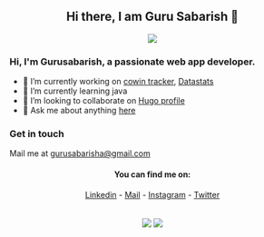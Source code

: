 
<div align="center">

## Hi there, I am Guru Sabarish 👋

![](https://komarev.com/ghpvc/?username=gurusabarish)

<div align="left">
  
 ### Hi, I'm Gurusabarish, a passionate web app developer.
 
- 🔭 I’m currently working on [cowin tracker](https://github.com/gurusabarish/cowin-notifier), [Datastats](https://github.com/gurusabarish/#) 
- 🌱 I’m currently learning java
- 👯 I’m looking to collaborate on [Hugo profile](https://github.com/gurusabarish/hugo-profile)
- 💬 Ask me about anything [here](https://github.com/gurusabarish/gurusabarish/issues)

### Get in touch
Mail me at 
  <a href="mailto:gurusabarisha@gmail.com">
   gurusabarisha@gmail.com 
  </a>
<br>
  
</div>

 #### You can find me on:
[Linkedin](https://www.linkedin.com/in/gurusabarish) - [Mail](mailto:gurusabarisha@gmail.com) - [Instagram](https://instagram.com/gurusabarishh) - [Twitter](https://twitter.com/gurusabarishh)

  
 <br>
<!-- If you forked this repo, Change the username as yours -->
  
  <img align="center" src="https://github-readme-stats.vercel.app/api?username=gurusabarish&count_private=true&show_icons=true&theme=radical" />  
  <img align="center" src="https://github-readme-stats.vercel.app/api/top-langs/?username=gurusabarish&langs_count=10&layout=compact&theme=radical&exclude_repo=hugo-profile" />
  
<br>
</div>

